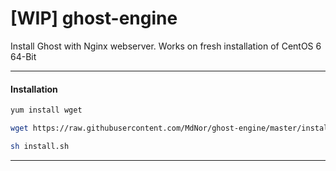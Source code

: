 [WIP] ghost-engine
============

Install Ghost with Nginx webserver. Works on fresh installation of CentOS 6 64-Bit

---
#### Installation

````bash
yum install wget
````


````bash
wget https://raw.githubusercontent.com/MdNor/ghost-engine/master/install.sh
````

````bash
sh install.sh
````

----
